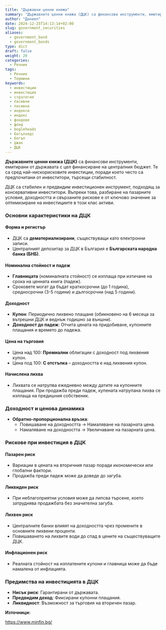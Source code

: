 ```yaml
---
title: "Държавни ценни книжа"
summary: "Държавните ценни книжа (ДЦК) са финансови инструменти, емитирани от държавата с цел финансиране на централния бюджет"
author: "Даниел"
date: 2024-12-25T14:13:14+02:00
slug: government_securities
aliases:
  - government_bond
  - government_bonds
type: dict
draft: false
weight: 20
categories:
  - Речник
tags:
  - Речник
  - Термини
keywords:
  - инвестиции
  - инвестиция
  - стратегия
  - пасивни
  - пасивна
  - индекси
  - индекс
  - фондове
  - фонд
  - bogleheads
  - богълхедс
  - богъл
  - джак
  - ДЦК
---
```


**Държавните ценни книжа (ДЦК)** са финансови инструменти, емитирани от държавата с цел финансиране на централния бюджет. Те са сред най-нискорисковите инвестиции, поради което често са предпочитани от инвеститори, търсещи стабилност.

ДЦК са стабилен и предвидим инвестиционен инструмент, подходящ за консервативни инвеститори. Въпреки това, разбиране на пазарните условия, доходността и свързаните рискове е от ключово значение за оптимизиране на инвестициите в този клас активи.

### Основни характеристики на ДЦК

#### Форма и регистър
-   ДЦК са **дематериализирани**, съществуващи като електронни записи.
-   Централният депозитар за ДЦК в България е **Българската народна банка (БНБ)**.

#### Номинална стойност и падеж

-   **Главницата** (номиналната стойност) се изплаща при изтичане на срока на ценната книга (падеж).
-   Сроковете могат да бъдат краткосрочни (до 1 година), средносрочни (3-5 години) и дългосрочни (над 5 години).

#### Доходност

-   **Купон**: Периодично лихвено плащане (обикновено на 6 месеца за вътрешни ДЦК и веднъж годишно за външни).
-   **Доходност до падеж**: Отчита цената на придобиване, купонните плащания и времето до падежа.

#### Цена на търговия

-   Цена над 100: **Премиални** облигации с доходност под лихвения купон.
-   Цена под 100: **С отстъпка** – доходността е над лихвения купон.

#### Начислена лихва
-   Лихвата се натрупва ежедневно между датите на купонните плащания. При продажба преди падеж, купената натрупана лихва се изплаща на предишния собственик.

### Доходност и ценова динамика

-   **Обратно-пропорционална връзка**:
    -   Повишаване на доходността → Намаляване на пазарната цена.
    -   Намаляване на доходността → Увеличаване на пазарната цена.

### Рискове при инвестиция в ДЦК

#### Пазарен риск

-   Вариации в цената на вторичния пазар поради икономически или глобални фактори.
-   Продажба преди падеж може да доведе до загуба.

#### Ликвиден риск

-   При неблагоприятни условия може да липсва търсене, което затруднява продажбата без значителна загуба.

#### Лихвен риск

-   Централните банки влияят на доходността чрез промените в основните лихвени проценти.
-   Повишаването на лихвите води до спад в цените на съществуващите ДЦК.

#### Инфлационен риск

-   Реалната стойност на изплатените купони и главница може да бъде намалена от инфлацията.

### Предимства на инвестицията в ДЦК

-   **Нисък риск**: Гарантирани от държавата.
-   **Предвидим доход**: Фиксирани купонни плащания.
-   **Ликвидност**: Възможност за търговия на вторичен пазар.


**Източници:**

https://www.minfin.bg/
